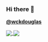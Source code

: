 ### Hi there 👋

[**@wckdouglas**](https://wckdouglas.github.io/)


<a href="https://github.com/wckdouglas">
  <img align="center" src="https://github-readme-stats.vercel.app/api?username=wckdouglas&theme=vue&show_icons=true&count_private=true&hide_border=true&include_all_commits=true" />
</a>

<a href="https://github.com/wckdouglas">
  <img align="center" src="https://github-readme-stats.vercel.app/api/top-langs/?username=wckdouglas&langs_count=8&layout=compact&theme=vue&hide_border=true?show_icons=true" />
</a>  
